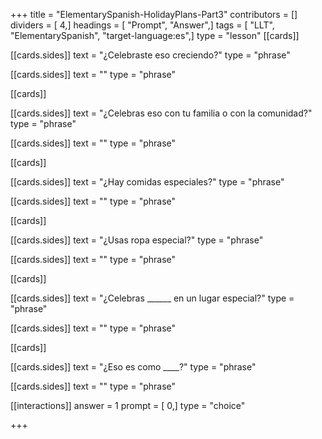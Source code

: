 +++
title = "ElementarySpanish-HolidayPlans-Part3"
contributors = []
dividers = [ 4,]
headings = [ "Prompt", "Answer",]
tags = [ "LLT", "ElementarySpanish", "target-language:es",]
type = "lesson"
[[cards]]

[[cards.sides]]
text = "¿Celebraste eso creciendo?"
type = "phrase"

[[cards.sides]]
text = ""
type = "phrase"

[[cards]]

[[cards.sides]]
text = "¿Celebras eso con tu familia o con la comunidad?"
type = "phrase"

[[cards.sides]]
text = ""
type = "phrase"

[[cards]]

[[cards.sides]]
text = "¿Hay comidas especiales?"
type = "phrase"

[[cards.sides]]
text = ""
type = "phrase"

[[cards]]

[[cards.sides]]
text = "¿Usas ropa especial?"
type = "phrase"

[[cards.sides]]
text = ""
type = "phrase"

[[cards]]

[[cards.sides]]
text = "¿Celebras ______ en un lugar especial?"
type = "phrase"

[[cards.sides]]
text = ""
type = "phrase"

[[cards]]

[[cards.sides]]
text = "¿Eso es como ____?"
type = "phrase"

[[cards.sides]]
text = ""
type = "phrase"

[[interactions]]
answer = 1
prompt = [ 0,]
type = "choice"

+++
